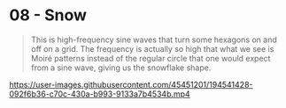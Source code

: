 # 08 - Snow

> This is high-frequency sine waves that turn some hexagons on and off on a grid. The frequency is actually so high that what we see is Moiré patterns instead of the regular circle that one would expect from a sine wave, giving us the snowflake shape.

https://user-images.githubusercontent.com/45451201/194541428-092f6b36-c70c-430a-b993-9133a7b4534b.mp4
